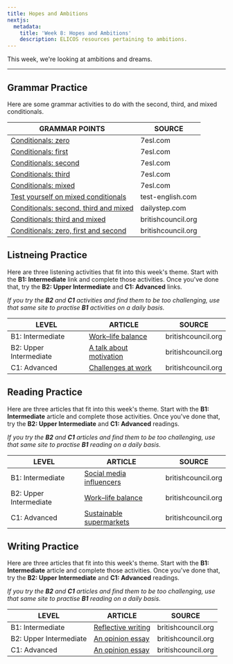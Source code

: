 ```yaml
---
title: Hopes and Ambitions
nextjs:
  metadata:
    title: 'Week 8: Hopes and Ambitions'
    description: ELICOS resources pertaining to ambitions.
---
```


This week, we're looking at ambitions and dreams.

---

## Grammar Practice

Here are some grammar activities to do with the second, third, and mixed conditionals.

| GRAMMAR POINTS                                                                                                                       | SOURCE             |
| ------------------------------------------------------------------------------------------------------------------------------------ | ------------------ |
| [Conditionals: zero](https://7esl.com/zero-conditional/)                                                                             | 7esl.com           |
| [Conditionals: first](https://7esl.com/first-conditional/)                                                                           | 7esl.com           |
| [Conditionals: second](https://7esl.com/second-conditional/)                                                                         | 7esl.com           |
| [Conditionals: third](https://7esl.com/third-conditional/)                                                                           | 7esl.com           |
| [Conditionals: mixed](https://7esl.com/mixed-conditional/)                                                                           | 7esl.com           |
| [Test yourself on mixed conditionals](https://test-english.com/grammar-points/b2/mixed-conditionals/)                                | test-english.com   |
| [Conditionals: second, third and mixed](https://www.dailystep.com/second-third-and-mixed-conditionals/)                              | dailystep.com      |
| [Conditionals: third and mixed](https://learnenglish.britishcouncil.org/grammar/b1-b2-grammar/conditionals-third-mixed)              | britishcouncil.org |
| [Conditionals: zero, first and second](https://learnenglish.britishcouncil.org/grammar/b1-b2-grammar/conditionals-zero-first-second) | britishcouncil.org |

## Listneing Practice

Here are three listening activities that fit into this week's theme. Start with the **B1: Intermediate** link and complete those activities. Once you've done that, try the **B2: Upper Intermediate** and **C1: Advanced** links.

_If you try the **B2** and **C1** activities and find them to be too challenging, use that same site to practise **B1** activities on a daily basis._

| LEVEL                  | ARTICLE                                                                                                                 | SOURCE             |
| ---------------------- | ----------------------------------------------------------------------------------------------------------------------- | ------------------ |
| B1: Intermediate       | [Work–life balance](https://learnenglish.britishcouncil.org/skills/listening/b1-listening/work-life-balance)            | britishcouncil.org |
| B2: Upper Intermediate | [A talk about motivation ](https://learnenglish.britishcouncil.org/skills/listening/b2-listening/talk-about-motivation) | britishcouncil.org |
| C1: Advanced           | [Challenges at work](https://learnenglish.britishcouncil.org/skills/listening/c1-listening/challenges-work)             | britishcouncil.org |

## Reading Practice

Here are three articles that fit into this week's theme. Start with the **B1: Intermediate** article and complete those activities. Once you've done that, try the **B2: Upper Intermediate** and **C1: Advanced** readings.

_If you try the **B2** and **C1** articles and find them to be too challenging, use that same site to practise **B1** reading on a daily basis._

| LEVEL                  | ARTICLE                                                                                                                | SOURCE             |
| ---------------------- | ---------------------------------------------------------------------------------------------------------------------- | ------------------ |
| B1: Intermediate       | [Social media influencers](https://learnenglish.britishcouncil.org/skills/reading/b1-reading/social-media-influencers) | britishcouncil.org |
| B2: Upper Intermediate | [Work–life balance](https://learnenglish.britishcouncil.org/skills/reading/b2-reading/work-life-balance)               | britishcouncil.org |
| C1: Advanced           | [Sustainable supermarkets](https://learnenglish.britishcouncil.org/skills/reading/c1-reading/sustainable-supermarkets) | britishcouncil.org |

## Writing Practice

Here are three articles that fit into this week's theme. Start with the **B1: Intermediate** article and complete those activities. Once you've done that, try the **B2: Upper Intermediate** and **C1: Advanced** readings.

_If you try the **B2** and **C1** articles and find them to be too challenging, use that same site to practise **B1** reading on a daily basis._

| LEVEL                  | ARTICLE                                                                                                    | SOURCE             |
| ---------------------- | ---------------------------------------------------------------------------------------------------------- | ------------------ |
| B1: Intermediate       | [Reflective writing](https://learnenglish.britishcouncil.org/skills/writing/b1-writing/reflective-writing) | britishcouncil.org |
| B2: Upper Intermediate | [An opinion essay](https://learnenglish.britishcouncil.org/skills/writing/b2-writing/opinion-essay)        | britishcouncil.org |
| C1: Advanced           | [An opinion essay](https://learnenglish.britishcouncil.org/skills/writing/c1-writing/opinion-essay)        | britishcouncil.org |
